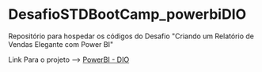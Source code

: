 # DesafioSTDBootCamp_powerbiDIO
Repositório para hospedar os códigos do Desafio "Criando um Relatório de Vendas Elegante com Power BI"

Link Para o projeto --> [PowerBI - DIO](https://app.powerbi.com/view?r=eyJrIjoiYjlhYjQzOTktMjdlYy00YWU0LWJmNWUtYWU3ODg3MzA1MjZjIiwidCI6IjU2YWZkZmQwLTU4YjEtNDAwMC1iYzQ3LTljNTk0Njc2ZWIzMCJ9&pageName=ReportSection2e5116d592f50302d0cc)
